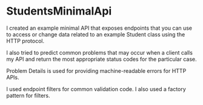 # StudentsMinimalApi
I created an example minimal API that exposes endpoints that you can use to access or change data related to an example Student class using the HTTP protocol.

I also tried to predict common problems that may occur when a client calls my API and return the most appropriate status codes for the particular case.

Problem Details is used for providing machine-readable errors for HTTP APIs.

I used endpoint filters for common validation code. I also used a factory pattern for filters.

